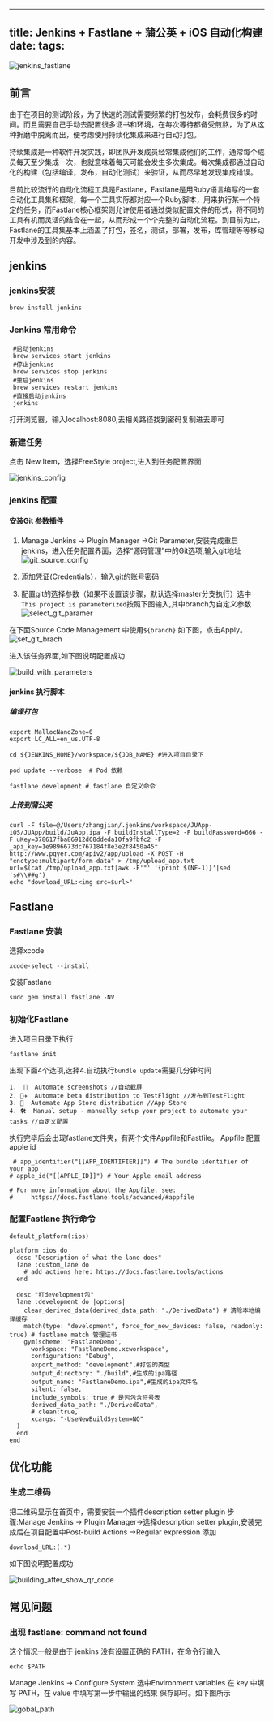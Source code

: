 
---
title: Jenkins + Fastlane + 蒲公英 + iOS 自动化构建
date: 
tags:
---

![jenkins_fastlane](https://github.com/MaricleZhang/reasource/blob/master/jenkins_fastlane.png?raw=true)

## 前言

由于在项目的测试阶段，为了快速的测试需要频繁的打包发布，会耗费很多的时间。而且需要自己手动去配置很多证书和环境，在每次等待都备受煎熬，为了从这种折磨中脱离而出，便考虑使用持续化集成来进行自动打包。

持续集成是一种软件开发实践，即团队开发成员经常集成他们的工作，通常每个成员每天至少集成一次，也就意味着每天可能会发生多次集成。每次集成都通过自动化的构建（包括编译，发布，自动化测试）来验证，从而尽早地发现集成错误。

目前比较流行的自动化流程工具是Fastlane，Fastlane是用Ruby语言编写的一套自动化工具集和框架，每一个工具实际都对应一个Ruby脚本，用来执行某一个特定的任务，而Fastlane核心框架则允许使用者通过类似配置文件的形式，将不同的工具有机而灵活的结合在一起，从而形成一个个完整的自动化流程。到目前为止，Fastlane的工具集基本上涵盖了打包，签名，测试，部署，发布，库管理等等移动开发中涉及到的内容。

## jenkins

### jenkins安装

```
brew install jenkins
```

### Jenkins 常用命令

```
 #启动jenkins
 brew services start jenkins
 #停止jenkins 
 brew services stop jenkins
 #重启jenkins
 brew services restart jenkins
 #直接启动jenkins
 jenkins
```

打开浏览器，输入localhost:8080,去相关路径找到密码复制进去即可

### 新建任务
点击 New Item，选择FreeStyle project,进入到任务配置界面

![jenkins_config](https://github.com/MaricleZhang/reasource/blob/master/create_jenkins_manager.png?raw=true)

### jenkins 配置

#### 安装Git 参数插件

1. Manage Jenkins -> Plugin Manager ->Git Parameter,安装完成重启jenkins，进入任务配置界面，选择“源码管理”中的Git选项,输入git地址
![git_source_config](https://github.com/MaricleZhang/reasource/blob/master/git_source_manage.png?raw=true)

2.  添加凭证(Credentials），输入git的账号密码
3.  配置git的选择参数（如果不设置该步骤，默认选择master分支执行）选中```This project is parameterized```按照下图输入,其中branch为自定义参数
![select_git_paramer](https://github.com/MaricleZhang/reasource/blob/master/select_git_paramer.png?raw=true)

在下面Source Code Management 中使用`${branch}` 如下图，点击Apply。
![set_git_brach](https://github.com/MaricleZhang/reasource/blob/master/set_git_brach.png?raw=true)

进入该任务界面,如下图说明配置成功

![build_with_parameters](https://github.com/MaricleZhang/reasource/blob/master/build_with_parameters.png?raw=true)

#### jenkins 执行脚本

##### 编译打包

```
export MallocNanoZone=0 
export LC_ALL=en_us.UTF-8 

cd ${JENKINS_HOME}/workspace/${JOB_NAME} #进入项目目录下

pod update --verbose  # Pod 依赖

fastlane development # fastlane 自定义命令
```

##### 上传到蒲公英

```
curl -F file=@/Users/zhangjian/.jenkins/workspace/JUApp-iOS/JUApp/build/JuApp.ipa -F buildInstallType=2 -F buildPassword=666 -F uKey=378617fba86912d68ddeda10fa9fbfc2 -F _api_key=1e9896673dc767184f8e3e2f8450a45f http://www.pgyer.com/apiv2/app/upload -X POST -H "enctype:multipart/form-data" > /tmp/upload_app.txt
url=$(cat /tmp/upload_app.txt|awk -F'"' '{print $(NF-1)}'|sed 's#\\##g')
echo "download_URL:<img src=$url>"

```


## Fastlane

### Fastlane 安装
选择xcode

 ```
 xcode-select --install
 ```
 
 安装Fastlane
 
 ```
 sudo gem install fastlane -NV
```
 
 ### 初始化Fastlane
 
 进入项目目录下执行
 
 ```
 fastlane init
 ```
 出现下面4个选项,选择4.自动执行`bundle update`需要几分钟时间
 
 ```
 1.  📸  Automate screenshots //自动截屏
 2. 👩‍✈️  Automate beta distribution to TestFlight //发布到TestFlight
 3. 🚀  Automate App Store distribution //App Store
 4. 🛠  Manual setup - manually setup your project to automate your tasks //自定义配置
 ```
 执行完毕后会出现fastlane文件夹，有两个文件Appfile和Fastfile。
 Appfile 配置apple id
 
```
 # app_identifier("[[APP_IDENTIFIER]]") # The bundle identifier of your app
# apple_id("[[APPLE_ID]]") # Your Apple email address

# For more information about the Appfile, see:
#     https://docs.fastlane.tools/advanced/#appfile

```
### 配置Fastlane 执行命令

```
default_platform(:ios)

platform :ios do
  desc "Description of what the lane does"
  lane :custom_lane do
    # add actions here: https://docs.fastlane.tools/actions
  end

  desc "打development包"
  lane :development do |options|
    clear_derived_data(derived_data_path: "./DerivedData") # 清除本地编译缓存
    match(type: "development", force_for_new_devices: false, readonly: true) # fastlane match 管理证书
    gym(scheme: "FastlaneDemo",
      workspace: "FastlaneDemo.xcworkspace",
      configuration: "Debug",
      export_method: "development",#打包的类型
      output_directory: "./build",#生成的ipa路径
      output_name: "FastlaneDemo.ipa",#生成的ipa文件名
      silent: false,
      include_symbols: true,# 是否包含符号表
      derived_data_path: "./DerivedData",
      # clean:true,
      xcargs: "-UseNewBuildSystem=NO"
  )
  end
end
```

## 优化功能
### 生成二维码

把二维码显示在首页中，需要安装一个插件description setter plugin  步骤:Manage Jenkins -> Plugin Manager->选择description setter plugin,安装完成后在项目配置中Post-build Actions ->Regular expression 添加

```
download_URL:(.*)
```
如下图说明配置成功

![building_after_show_qr_code](https://github.com/MaricleZhang/reasource/blob/master/building_after_show_qr_code.png?raw=true)


## 常见问题

### 出现 fastlane: command not found
这个情况一般是由于 jenkins 没有设置正确的 PATH，在命令行输入

```
echo $PATH
```

Manage Jenkins -> Configure System 选中Environment variables 在 key 中填写 PATH，在 value 中填写第一步中输出的结果 保存即可。如下图所示

![gobal_path](https://github.com/MaricleZhang/reasource/blob/master/gobal_path.png?raw=true)


 






